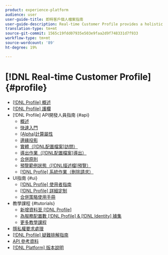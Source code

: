 ```yaml
---
product: experience-platform
audience: user
user-guide-title: 即時客戶個人檔案指南
user-guide-description: Real-time Customer Profile provides a holistic view of each individual customer by combining data from multiple channels, including online, offline, CRM, and third-party data. Profile allows you to consolidate your disparate customer data into a unified view offering an actionable, timestamped account of every customer interaction.
translation-type: tm+mt
source-git-commit: 1565c19fdd07935e503e9faa2d9f748331d7f933
workflow-type: tm+mt
source-wordcount: '89'
ht-degree: 19%

---
```



# [!DNL Real-time Customer Profile] {#profile}

* [[!DNL Profile] 概述](home.md)
* [[!DNL Profile] 護欄](guardrails.md)
* [!DNL Profile] API開發人員指南 {#api}
   * [概述](api/overview.md)
   * [快速入門](api/getting-started.md)
   * [(Alpha)計算屬性](api/computed-attributes.md)
   * [邊緣投影](api/edge-projections.md)
   * [實體（[!DNL配置檔案]訪問）](api/entities.md)
   * [導出作業（[!DNL配置檔案]導出）](api/export-jobs.md)
   * [合併原則](api/merge-policies.md)
   * [預覽範例狀態（[!DNL描述檔]預覽）](api/preview-sample-status.md)
   * [[!DNL Profile] 系統作業（刪除請求）](api/profile-system-jobs.md)
* UI指南 {#ui}
   * [[!DNL Profile] 使用者指南](ui/user-guide.md)
   * [[!DNL Profile] 詳細定制](ui/profile-customization.md)
   * [合併策略使用手冊](ui/merge-policies.md)
* 教學課程 {#tutorials}
   * [新增資料至 [!DNL Profile]](tutorials/add-profile-data.md)
   * [為服務配置數 [!DNL Profile] & [!DNL Identity] 據集](tutorials/dataset-configuration.md)
   * [更多教學課程](https://docs.adobe.com/content/help/zh-Hant/experience-platform/tutorials/home.html)
* [隱私權要求處理](privacy.md)
* [[!DNL Profile] 疑難排解指南](troubleshooting.md)
* [API 參考資料](https://www.adobe.io/apis/experienceplatform/home/api-reference.html#!acpdr/swagger-specs/real-time-customer-profile.yaml)
* [[!DNL Platform] 版本說明](https://www.adobe.com/go/platform-release-notes-en)